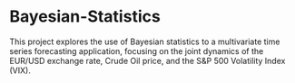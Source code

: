 # Bayesian-Statistics
This project explores the use of Bayesian statistics to a multivariate time series forecasting application, focusing on the joint dynamics of the EUR/USD exchange rate, Crude Oil price, and the S&amp;P 500 Volatility Index (VIX).
